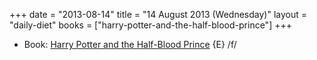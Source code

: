 +++
date = "2013-08-14"
title = "14 August 2013 (Wednesday)"
layout = "daily-diet"
books = ["harry-potter-and-the-half-blood-prince"]
+++

<ul>
<li class="entry books">Book: <a href="/books/harry-potter-and-the-half-blood-prince">Harry Potter and the Half-Blood Prince</a> {E} /f/</li>
</ul>